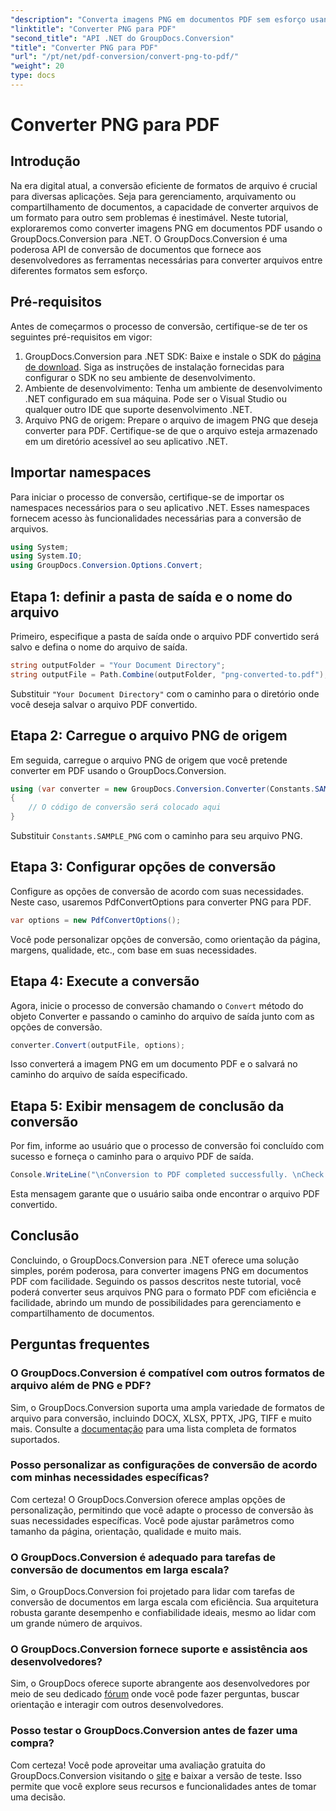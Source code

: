 ```yaml
---
"description": "Converta imagens PNG em documentos PDF sem esforço usando o GroupDocs.Conversion para .NET. Passos simples para uma conversão de formato de arquivo perfeita."
"linktitle": "Converter PNG para PDF"
"second_title": "API .NET do GroupDocs.Conversion"
"title": "Converter PNG para PDF"
"url": "/pt/net/pdf-conversion/convert-png-to-pdf/"
"weight": 20
type: docs
---
```

# Converter PNG para PDF

## Introdução
Na era digital atual, a conversão eficiente de formatos de arquivo é crucial para diversas aplicações. Seja para gerenciamento, arquivamento ou compartilhamento de documentos, a capacidade de converter arquivos de um formato para outro sem problemas é inestimável. Neste tutorial, exploraremos como converter imagens PNG em documentos PDF usando o GroupDocs.Conversion para .NET. O GroupDocs.Conversion é uma poderosa API de conversão de documentos que fornece aos desenvolvedores as ferramentas necessárias para converter arquivos entre diferentes formatos sem esforço.
## Pré-requisitos
Antes de começarmos o processo de conversão, certifique-se de ter os seguintes pré-requisitos em vigor:
1. GroupDocs.Conversion para .NET SDK: Baixe e instale o SDK do [página de download](https://releases.groupdocs.com/conversion/net/). Siga as instruções de instalação fornecidas para configurar o SDK no seu ambiente de desenvolvimento.
2. Ambiente de desenvolvimento: Tenha um ambiente de desenvolvimento .NET configurado em sua máquina. Pode ser o Visual Studio ou qualquer outro IDE que suporte desenvolvimento .NET.
3. Arquivo PNG de origem: Prepare o arquivo de imagem PNG que deseja converter para PDF. Certifique-se de que o arquivo esteja armazenado em um diretório acessível ao seu aplicativo .NET.

## Importar namespaces
Para iniciar o processo de conversão, certifique-se de importar os namespaces necessários para o seu aplicativo .NET. Esses namespaces fornecem acesso às funcionalidades necessárias para a conversão de arquivos.
```csharp
using System;
using System.IO;
using GroupDocs.Conversion.Options.Convert;
```

## Etapa 1: definir a pasta de saída e o nome do arquivo
Primeiro, especifique a pasta de saída onde o arquivo PDF convertido será salvo e defina o nome do arquivo de saída.
```csharp
string outputFolder = "Your Document Directory";
string outputFile = Path.Combine(outputFolder, "png-converted-to.pdf");
```
Substituir `"Your Document Directory"` com o caminho para o diretório onde você deseja salvar o arquivo PDF convertido.
## Etapa 2: Carregue o arquivo PNG de origem
Em seguida, carregue o arquivo PNG de origem que você pretende converter em PDF usando o GroupDocs.Conversion.
```csharp
using (var converter = new GroupDocs.Conversion.Converter(Constants.SAMPLE_PNG))
{
    // O código de conversão será colocado aqui
}
```
Substituir `Constants.SAMPLE_PNG` com o caminho para seu arquivo PNG.
## Etapa 3: Configurar opções de conversão
Configure as opções de conversão de acordo com suas necessidades. Neste caso, usaremos PdfConvertOptions para converter PNG para PDF.
```csharp
var options = new PdfConvertOptions();
```
Você pode personalizar opções de conversão, como orientação da página, margens, qualidade, etc., com base em suas necessidades.
## Etapa 4: Execute a conversão
Agora, inicie o processo de conversão chamando o `Convert` método do objeto Converter e passando o caminho do arquivo de saída junto com as opções de conversão.
```csharp
converter.Convert(outputFile, options);
```
Isso converterá a imagem PNG em um documento PDF e o salvará no caminho do arquivo de saída especificado.
## Etapa 5: Exibir mensagem de conclusão da conversão
Por fim, informe ao usuário que o processo de conversão foi concluído com sucesso e forneça o caminho para o arquivo PDF de saída.
```csharp
Console.WriteLine("\nConversion to PDF completed successfully. \nCheck output in {0}", outputFolder);
```
Esta mensagem garante que o usuário saiba onde encontrar o arquivo PDF convertido.

## Conclusão
Concluindo, o GroupDocs.Conversion para .NET oferece uma solução simples, porém poderosa, para converter imagens PNG em documentos PDF com facilidade. Seguindo os passos descritos neste tutorial, você poderá converter seus arquivos PNG para o formato PDF com eficiência e facilidade, abrindo um mundo de possibilidades para gerenciamento e compartilhamento de documentos.
## Perguntas frequentes
### O GroupDocs.Conversion é compatível com outros formatos de arquivo além de PNG e PDF?
Sim, o GroupDocs.Conversion suporta uma ampla variedade de formatos de arquivo para conversão, incluindo DOCX, XLSX, PPTX, JPG, TIFF e muito mais. Consulte a [documentação](https://tutorials.groupdocs.com/conversion/net/) para uma lista completa de formatos suportados.
### Posso personalizar as configurações de conversão de acordo com minhas necessidades específicas?
Com certeza! O GroupDocs.Conversion oferece amplas opções de personalização, permitindo que você adapte o processo de conversão às suas necessidades específicas. Você pode ajustar parâmetros como tamanho da página, orientação, qualidade e muito mais.
### O GroupDocs.Conversion é adequado para tarefas de conversão de documentos em larga escala?
Sim, o GroupDocs.Conversion foi projetado para lidar com tarefas de conversão de documentos em larga escala com eficiência. Sua arquitetura robusta garante desempenho e confiabilidade ideais, mesmo ao lidar com um grande número de arquivos.
### O GroupDocs.Conversion fornece suporte e assistência aos desenvolvedores?
Sim, o GroupDocs oferece suporte abrangente aos desenvolvedores por meio de seu dedicado [fórum](https://forum.groupdocs.com/c/conversion/11) onde você pode fazer perguntas, buscar orientação e interagir com outros desenvolvedores.
### Posso testar o GroupDocs.Conversion antes de fazer uma compra?
Com certeza! Você pode aproveitar uma avaliação gratuita do GroupDocs.Conversion visitando o [site](https://releases.groupdocs.com/) e baixar a versão de teste. Isso permite que você explore seus recursos e funcionalidades antes de tomar uma decisão.